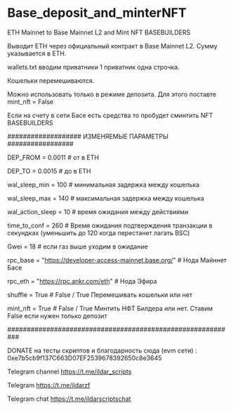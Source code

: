 # Base_deposit_and_minterNFT

ETH Mainnet to Base Mainnet L2  and Mint NFT BASEBUILDERS

Выводит ETH через официальный контракт в Base Mainnet L2. Сумму указывается в ETH.



wallets.txt вводим приватники 1 приватник одна строчка.

Кошельки перемешиваются.

Можно использовать только в режиме депозита. Для этого поставте mint_nft = False

Если на счету в сети Басе есть средства то пробудет сминтить NFT BASEBUILDERS

###################  ИЗМЕНЯЕМЫЕ ПАРАМЕТРЫ  #################

DEP_FROM = 0.0011 # от в ETH

DEP_TO = 0.0015 # до в ETH

wal_sleep_min = 100    # минимальная задержка между кошелька

wal_sleep_max = 140    # максимальная задержка между кошелька

wal_action_sleep = 10   # время ожидания между действиями

time_to_conf = 260 #  Время ожидания подтверждения транзакции в секундках (уменьшить до 120 когда перестанет лагать BSC)

Gwei = 18  # если газ выше уходим в ожидание

rpc_base = "https://developer-access-mainnet.base.org/"   # Нода Майннет Басе

rpc_eth = "https://rpc.ankr.com/eth"    # Нода Эфира

shuffle = True # False / True Перемешивать кошельки или нет

mint_nft = True # False / True Минтить НФТ Билдера или нет. Ставим False если нужен только депозит 

###########################################################


DONATE на тесты скриптов и благодарность сюда (evm сети) : 0xe7b5cb9f137C663D07EF2539678392650c8e3645

Telegram channel https://t.me/ildar_scripts

Telegram https://t.me/ildarzf

Telegram chat https://t.me/ildarscriptschat
